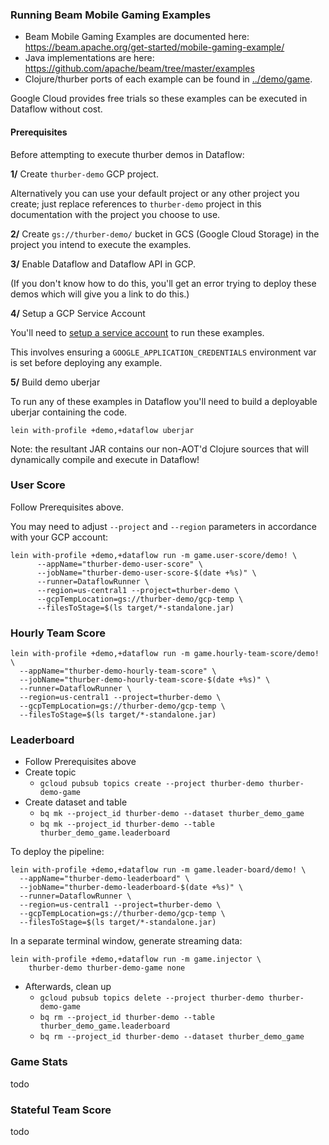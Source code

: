 ### Running Beam Mobile Gaming Examples

* Beam Mobile Gaming Examples are documented here: https://beam.apache.org/get-started/mobile-gaming-example/
* Java implementations are here: https://github.com/apache/beam/tree/master/examples
*  Clojure/thurber ports of each example can be found in [../demo/game](../demo/game).

Google Cloud provides free trials so these examples can be executed in Dataflow
 without cost.

#### Prerequisites

Before attempting to execute thurber demos in Dataflow:

**1/** Create `thurber-demo` GCP project.

Alternatively you can use your default project or any other project you create;
just replace references to `thurber-demo` project in this documentation with the
project you choose to use.

**2/** Create `gs://thurber-demo/` bucket in GCS (Google Cloud Storage) in
the project you intend to execute the examples.

**3/** Enable Dataflow and Dataflow API in GCP.

(If you don't know how to do this, you'll get an error trying to deploy
these demos which will give you a link to do this.)

**4/** Setup a GCP Service Account

You'll need to 
[setup a service account](https://cloud.google.com/iam/docs/creating-managing-service-accounts)
to run these examples. 

This involves ensuring a `GOOGLE_APPLICATION_CREDENTIALS` environment var is
set before deploying any example.

**5/** Build demo uberjar

To run any of these examples in Dataflow you'll need to build a deployable uberjar
containing the code.

    lein with-profile +demo,+dataflow uberjar

Note: the resultant JAR contains our non-AOT'd Clojure sources that will dynamically
compile and execute in Dataflow!

### User Score

Follow Prerequisites above.

You may need to adjust `--project` and `--region` parameters in accordance
with your GCP account:

    lein with-profile +demo,+dataflow run -m game.user-score/demo! \
          --appName="thurber-demo-user-score" \
          --jobName="thurber-demo-user-score-$(date +%s)" \
          --runner=DataflowRunner \
          --region=us-central1 --project=thurber-demo \
          --gcpTempLocation=gs://thurber-demo/gcp-temp \
          --filesToStage=$(ls target/*-standalone.jar)
          
### Hourly Team Score

    lein with-profile +demo,+dataflow run -m game.hourly-team-score/demo! \
      --appName="thurber-demo-hourly-team-score" \
      --jobName="thurber-demo-hourly-team-score-$(date +%s)" \
      --runner=DataflowRunner \
      --region=us-central1 --project=thurber-demo \
      --gcpTempLocation=gs://thurber-demo/gcp-temp \
      --filesToStage=$(ls target/*-standalone.jar)

### Leaderboard

* Follow Prerequisites above
* Create topic
    * `gcloud pubsub topics create --project thurber-demo thurber-demo-game`
* Create dataset and table
    * `bq mk --project_id thurber-demo --dataset thurber_demo_game`
    * `bq mk --project_id thurber-demo --table thurber_demo_game.leaderboard`

To deploy the pipeline:
    
    lein with-profile +demo,+dataflow run -m game.leader-board/demo! \
      --appName="thurber-demo-leaderboard" \
      --jobName="thurber-demo-leaderboard-$(date +%s)" \
      --runner=DataflowRunner \
      --region=us-central1 --project=thurber-demo \
      --gcpTempLocation=gs://thurber-demo/gcp-temp \
      --filesToStage=$(ls target/*-standalone.jar)
      
In a separate terminal window, generate streaming data:

    lein with-profile +demo,+dataflow run -m game.injector \
        thurber-demo thurber-demo-game none
        
* Afterwards, clean up
    * `gcloud pubsub topics delete --project thurber-demo thurber-demo-game`
    * `bq rm --project_id thurber-demo --table thurber_demo_game.leaderboard`
    * `bq rm --project_id thurber-demo --dataset thurber_demo_game`

### Game Stats

todo 

### Stateful Team Score

todo